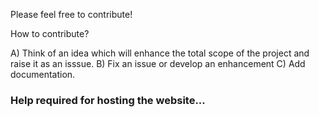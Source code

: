 Please feel free to contribute!

How to contribute?

A) Think of an idea which will enhance the total scope of the project and raise it as an isssue.
B) Fix an issue or develop an enhancement
C) Add documentation.



### Help required for hosting the website...
